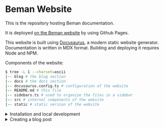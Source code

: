 # Beman Website

This is the repository hosting Beman documentation.

It is deployed [on the Beman website](https://www.bemanproject.org) by using Github Pages.

This website is built using [Docusaurus](https://docusaurus.io/), a modern static website generator.
Documentation is written in MDX format.
Building and deploying it requires Node and NPM.

Components of the website:

```bash
$ tree -L 1 --charset=ascii
|-- blog # the blog section
|-- docs # the docs section
|-- docusaurus.config.ts # configuration of the website
|-- README.md # this file
|-- sidebars.ts # used to organize the files in a sidebar
|-- src # internal components of the website
|-- static # static version of the website  
```


<details>
<summary>Installation and local development</summary>

1. To install the required components for running the website, run:
    ```bash
    $ yarn
    ```

1. To start a local development server, run:
    ```bash
    $ yarn start
    ```
    If everything is properly installed, the command  should open a browser window on http://localhost:3000/.
    Most changes are reflected live without having to restart the server.

1. To generate static from the project that can be served using any static contents hosting service (like `gh-pages`).

    ```bash
    $ yarn build
    ```


</details>

<details>
<summary>Creating a blog post</summary>

1. Clone the repository

    ```bash
    $ git clone git@github.com:RaduNichita/website.git beman-website
    $ cd beman-website
    ```

1.
    Create a branch for the blog post
    ```bash
    $ git checkout -b <YOUR_GITHUB_USERNAME/BLOG_TITLE>
    ```

1.  Create a new directory inside the `blog` directory.
    ```bash
    mkdir -p blog/YYYY-MM-DD-tile-of-post
    ```

    For example: `2025-01-24-example-blog`
1.  Create a markdown file with the name `blog.md` in the new folder.
    ```bash
    $ touch  blog/YYYY-MM-DD-tile-of-post/blog.md
    ```
    The name `blog.md` is used only for consistency as a internal convention.

1.  At the top of the Markdown file, include front matter metadata.
    This provides essential information about the post.
    ```bash
    ---
    slug: my-first-blog-post  # URL slug for the post
    title: "My First Blog Post"  # Title of the post
    authors: ["Your Name"]  # Author(s) of the post
    tags: ["docusaurus", "guide", "blog"]  # Tags for categorization
    ---
    ```

1. Write your content in the markdown file
1. When you're happy with the content of your blog, commit the changes to remote repository
    ```bash
        $ git add blog/YYYY-MM-DD-tile-of-post
        $ git commit -m "Add blog post: My First Blog Post"
        $ git push origin blog/YYYY-MM-DD-tile-of-post
    ```
1. From the Github interface open a PR to the `main` branch and wait for review for one of the CODE OWNERS.
</details>